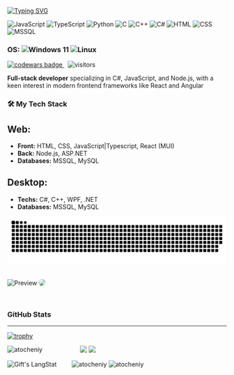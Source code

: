 [![Typing SVG](https://readme-typing-svg.herokuapp.com?font=SF+Pro&weight=700&size=30&pause=1000&color=F7F7F7&background=12154C00&vCenter=true&width=435&lines=Hi!+I'm+atocheniy)](https://git.io/typing-svg)

![JavaScript](https://img.shields.io/badge/Code-JavaScript-informational?style=flat&logo=javascript&color=F7DF1E)
![TypeScript](https://img.shields.io/badge/Code-TypeScript-informational?style=flat&logo=typescript&color=3776AB)
![Python](https://img.shields.io/badge/Code-Python-informational?style=flat&logo=python&color=3776AB)
![C](https://img.shields.io/badge/Code-C-A8B9CC?style=flat&logo=c)
![C++](https://img.shields.io/badge/Code-C++-00599C?style=flat&logo=c%2B%2B)
![C#](https://img.shields.io/badge/Code-C%23-239120?style=flat&logo=csharp)
![HTML](https://img.shields.io/badge/Markup-HTML-E34F26?style=flat&logo=html5)
![CSS](https://img.shields.io/badge/Style-CSS-1572B6?style=flat&logo=css3)
![MSSQL](https://img.shields.io/badge/Database-MSSQL-CC2927?style=flat&logo=microsoftsqlserver)

### OS: ![Windows 11](https://img.shields.io/badge/OS-Windows%2011-0078D6?style=flat&logo=windows11) ![Linux](https://img.shields.io/badge/System-Linux-informational?style=flat&logo=linux&color=FCC624)

<p align="left">
  <a href="https://www.codewars.com/users/atocheniy">
    <img src="https://www.codewars.com/users/atocheniy/badges/large" alt="codewars badge"/>
  </a>&nbsp;
  <img src="https://visitor-badge.laobi.icu/badge?page_id=atocheniy.atocheniy" style="width: 130px" alt="visitors"/>
</p>

**Full-stack developer** specializing in C#, JavaScript, and Node.js, with a keen interest in modern frontend frameworks like React and Angular <br>

### 🛠️ My Tech Stack
## Web:
*   **Front:** HTML, CSS, JavaScript|Typescript, React (MUI)
*   **Back:** Node.js, ASP.NET
*   **Databases:** MSSQL, MySQL

## Desktop:
*   **Techs:** C#, C++, WPF, .NET
*   **Databases:** MSSQL, MySQL

<picture>
  <source media="(prefers-color-scheme: dark)" srcset="https://raw.githubusercontent.com/platane/platane/output/github-contribution-grid-snake-dark.svg">
  <source media="(prefers-color-scheme: light)" srcset="https://raw.githubusercontent.com/platane/platane/output/github-contribution-grid-snake.svg">
  <img alt="github contribution grid snake animation" src="https://raw.githubusercontent.com/platane/platane/output/github-contribution-grid-snake.svg">
</picture>


<br>
<br>

![Preview](https://atocheniy.pythonanywhere.com?scan=true&theme=dark)   <img align="top" style="border-radius: 10px;" src="https://i.postimg.cc/ZKhkDSdv/lennart-butz-japan-12.gif" width="330" />


<br>

  

### GitHub Stats
---
[![trophy](https://github-profile-trophy.vercel.app/?username=atocheniy&theme=darkhub)](https://github.com/ryo-ma/github-profile-trophy)
<div align="left">
  <img src="https://github-readme-stats.vercel.app/api?username=atocheniy&show_icons=true&theme=gotham" alt="atocheniy" />⠀⠀⠀⠀⠀⠀⠀⠀ <img align="top" src="https://readme-components.vercel.app/api?component=logo&fill=DarkBlue&logo=react&animation=spin&svgfill=15d8fe">  <img align="top" src="https://readme-components.vercel.app/api?component=logo&fill=black&logo=node.js&svgfill=659b60">

  <br>
  <br>
  <img src="https://github-readme-streak-stats.herokuapp.com/?user=atocheniy&theme=gotham" alt="Gift's LangStat" />⠀⠀⠀ <img src="https://readme-components.vercel.app/api?component=experience&company=codewars&fill=ffc0cd" alt="atocheniy"/> <img src="https://readme-components.vercel.app/api?component=experience&company=github&fill=linear-gradient%2862deg%2C%20%238EC5FC%200%25%2C%20%23E0C3FC%20100%25%29%3B%0A" alt="atocheniy"/> 
  
</div> 
<br>

